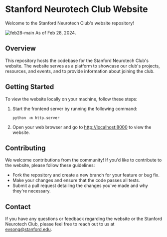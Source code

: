 # Stanford Neurotech Club Website

Welcome to the Stanford Neurotech Club's website repository!

![feb28-main](https://github.com/EvelynBunnyDev/stanfordneurotech/assets/153574461/8111a853-e0d7-429a-b354-84e46c4b0130)
As of Feb 28, 2024.

## Overview

This repository hosts the codebase for the Stanford Neurotech Club's website. The website serves as a platform to showcase our club's projects, resources, and events, and to provide information about joining the club.

## Getting Started

To view the website locally on your machine, follow these steps:

1. Start the frontend server by running the following command:

    ```
    python -m http.server
    ```

2. Open your web browser and go to [http://localhost:8000](http://localhost:8000) to view the website.

## Contributing

We welcome contributions from the community! If you'd like to contribute to the website, please follow these guidelines:

- Fork the repository and create a new branch for your feature or bug fix.
- Make your changes and ensure that the code passes all tests.
- Submit a pull request detailing the changes you've made and why they're necessary.

## Contact

If you have any questions or feedback regarding the website or the Stanford Neurotech Club, please feel free to reach out to us at [evsong@stanford.edu](mailto:evsong@stanford.edu).
